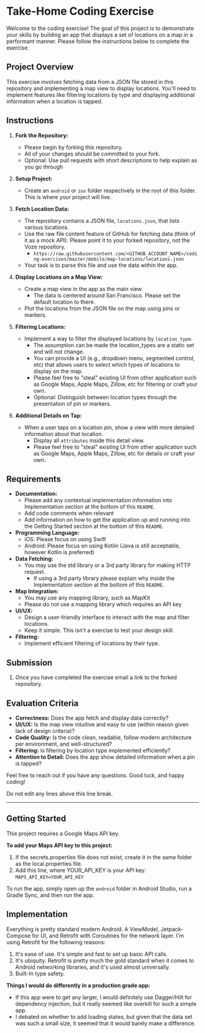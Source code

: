 # Take-Home Coding Exercise

Welcome to the coding exercise! The goal of this project is to demonstrate your skills by building an app that displays a set of locations on a map in a performant manner. Please follow the instructions below to complete the exercise.

## Project Overview

This exercise involves fetching data from a JSON file stored in this repository and implementing a map view to display locations. You'll need to implement features like filtering locations by type and displaying additional information when a location is tapped.

## Instructions

1. **Fork the Repository:**
    - Please begin by forking this repository.
    - All of your changes should be committed to your fork.
    - Optional: Use pull requests with short descriptions to help explain as you go through

2. **Setup Project:**
    - Create an `android` or `ios` folder respectively in the root of this folder. This is where your project will live.

3. **Fetch Location Data:**
    - The repository contains a JSON file, `locations.json`, that lists various locations.
    - Use the raw file content feature of GitHub for fetching data (think of it as a mock API). Please point it to your forked repository, not the Voze repository.
        - `https://raw.githubusercontent.com/<GITHUB_ACCOUNT_NAME>/coding-exercises/master/mobile/map-locations/locations.json`
    - Your task is to parse this file and use the data within the app.

4. **Display Locations on a Map View:**
    - Create a map view in the app as the main view.
        - The data is centered around San Francisco. Please set the default location to there.
    - Plot the locations from the JSON file on the map using pins or markers.

5. **Filtering Locations:**
    - Implement a way to filter the displayed locations by `location_type`.
        - The assumption can be made the location_types are a static set and will not change.
        - You can provide a UI (e.g., dropdown menu, segmented control, etc) that allows users to select which types of locations to display on the map.
        - Please feel free to "steal" existing UI from other application such as Google Maps, Apple Maps, Zillow, etc for filtering or craft your own.
        - Optional: Distinguish between location types through the presentation of pin or markers.

6. **Additional Details on Tap:**
   - When a user taps on a location pin, show a view with more detailed information about that location.
        - Display all `attributes` inside this detail view.
        - Please feel free to "steal" existing UI from other application such as Google Maps, Apple Maps, Zillow, etc for details or craft your own.

## Requirements

- **Documentation:**
    - Please add any contextual implementation information into Implementation section at the bottom of this `README`.
    - Add code comments when relevant
    - Add information on how to get the application up and running into the Getting Started section at the bottom of this `README`.
- **Programming Language:**
    - iOS: Please focus on using Swift
    - Android: Please focus on using Kotlin (Java is still acceptable, however Kotlin is preferred)
- **Data Fetching:**
    - You may use the std library or a 3rd party library for making HTTP request.
        - If using a 3rd party library please explain why inside the Implementation section at the bottom of this `README`.
- **Map Integration:**
    - You may use any mapping library, such as MapKit
    - Please do not use a mapping library which requires an API key
- **UI/UX:**
    - Design a user-friendly interface to interact with the map and filter locations.
    - Keep it simple. This isn't a exercise to test your design skill.
- **Filtering:**
    - Implement efficient filtering of locations by their type.

## Submission

1. Once you have completed the exercise email a link to the forked repository.

## Evaluation Criteria

- **Correctness:** Does the app fetch and display data correctly?
- **UI/UX:** Is the map view intuitive and easy to use (within reason given lack of design criteria)?
- **Code Quality:** Is the code clean, readable, follow modern architecture per environment, and well-structured?
- **Filtering:** Is filtering by location type implemented efficiently?
- **Attention to Detail:** Does the app show detailed information when a pin is tapped?

Feel free to reach out if you have any questions. Good luck, and happy coding!

Do not edit any lines above this line break.

---

## Getting Started

This project requires a Google Maps API key.

**To add your Maps API key to this project:**
1. If the secrets.properties file does not exist, create it in the same folder as the local.properties file.
2. Add this line, where YOUR_API_KEY is your API key:
    `MAPS_API_KEY=YOUR_API_KEY`

To run the app, simply open up the `android` folder in Android Studio, run a Gradle Sync, and then run the app.

## Implementation

Everything is pretty standard modern Android. A ViewModel, Jetpack-Compose for UI, and Retrofit with Coroutines for the network layer. I'm using Retrofit for the following reasons:
1. It's ease of use. It's simple and fast to set up basic API calls.
2. It's ubiquity. Retrofit is pretty much the gold standard when it comes to Android networking libraries, and it's used almost universally.
3. Built-In type safety.

**Things I would do differently in a production grade app:**
- If this app were to get any larger, I would definitely use Dagger/Hilt for dependency injection, but it really seemed like overkill for such a simple app.
- I debated on whether to add loading states, but given that the data set was such a small size, it seemed that it would barely make a difference.
